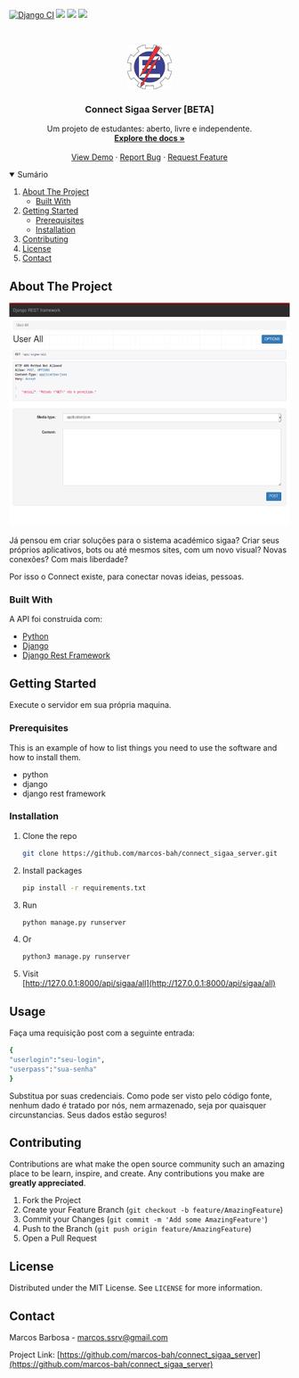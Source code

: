 [![Django CI](https://github.com/marcos-bah/connect_sigaa_server/actions/workflows/django.yml/badge.svg)](https://github.com/marcos-bah/connect_sigaa_server/actions/workflows/django.yml)
![](https://img.shields.io/badge/Code-Django-informational?style=flat&logo=django&logoColor=white&color=004FFF)
![](https://img.shields.io/badge/Status-Beta-informational?style=flat&logoColor=white&color=004FFF)
![](https://img.shields.io/badge/Open-Source-informational?style=flat&logoColor=white&color=004FFF) 

<!-- PROJECT LOGO -->
<br />
<p align="center">
  <a href="https://github.com/marcos-bah/connect_sigaa_server">   
<img src="staticfiles/logos/EFEI_logo.png" alt="Logo" width="80" height="80">
  </a>

  <h3 align="center">Connect Sigaa Server [BETA]</h3>

  <p align="center">
    Um projeto de estudantes: aberto, livre e independente.
    <br />
    <a href="https://github.com/marcos-bah/connect_sigaa_server"><strong>Explore the docs »</strong></a>
    <br />
    <br />
    <a href="https://connect-sigaa-server.herokuapp.com/api/sigaa/all">View Demo</a>
    ·
    <a href="https://github.com/marcos-bah/connect_sigaa_server/issues">Report Bug</a>
    ·
    <a href="https://github.com/marcos-bah/connect_sigaa_server/issues">Request Feature</a>
  </p>
</p>



<!-- TABLE OF CONTENTS -->
<details open="open">
  <summary>Sumário</summary>
  <ol>
    <li>
      <a href="#about-the-project">About The Project</a>
      <ul>
        <li><a href="#built-with">Built With</a></li>
      </ul>
    </li>
    <li>
      <a href="#getting-started">Getting Started</a>
      <ul>
        <li><a href="#prerequisites">Prerequisites</a></li>
        <li><a href="#installation">Installation</a></li>
      </ul>
    </li>
    <li><a href="#contributing">Contributing</a></li>
    <li><a href="#license">License</a></li>
    <li><a href="#contact">Contact</a></li>
  </ol>
</details>



<!-- ABOUT THE PROJECT -->
## About The Project

<img src="staticfiles/screenshot.png" alt="Logo" width="700" height="400">

Já pensou em criar soluções para o sistema académico sigaa? Criar seus próprios aplicativos, bots ou até mesmos sites, com um novo visual? Novas conexões? Com mais liberdade?

Por isso o Connect existe, para conectar novas ideias, pessoas.

### Built With

A API foi construida com:

* [Python](https://www.python.org/doc/)
* [Django](https://www.djangoproject.com/start/)
* [Django Rest Framework](https://www.django-rest-framework.org/)

<!-- GETTING STARTED -->
## Getting Started

Execute o servidor em sua própria maquina.

### Prerequisites

This is an example of how to list things you need to use the software and how to install them.

* python
* django
* django rest framework

### Installation

1. Clone the repo
   ```sh
   git clone https://github.com/marcos-bah/connect_sigaa_server.git
   ```
2. Install packages
   ```sh
   pip install -r requirements.txt
   ```
3. Run
   ```sh
   python manage.py runserver
   ```
4. Or
   ```sh
   python3 manage.py runserver
   ```
5. Visit  
   [http://127.0.0.1:8000/api/sigaa/all](http://127.0.0.1:8000/api/sigaa/all)
   

## Usage

Faça uma requisição post com a seguinte entrada:

```sh
{
"userlogin":"seu-login",
"userpass":"sua-senha"
}
```

Substitua por suas credenciais.
Como pode ser visto pelo código fonte, nenhum dado é tratado por nós, nem armazenado, seja por quaisquer circunstancias. Seus dados estão seguros!
<!-- CONTRIBUTING -->
## Contributing

Contributions are what make the open source community such an amazing place to be learn, inspire, and create. Any contributions you make are **greatly appreciated**.

1. Fork the Project
2. Create your Feature Branch (`git checkout -b feature/AmazingFeature`)
3. Commit your Changes (`git commit -m 'Add some AmazingFeature'`)
4. Push to the Branch (`git push origin feature/AmazingFeature`)
5. Open a Pull Request

<!-- LICENSE -->
## License

Distributed under the MIT License. See `LICENSE` for more information.

<!-- CONTACT -->
## Contact

Marcos Barbosa - marcos.ssrv@gmail.com

Project Link: [https://github.com/marcos-bah/connect_sigaa_server](https://github.com/marcos-bah/connect_sigaa_server)


